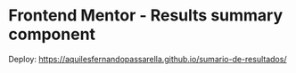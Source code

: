 # Frontend Mentor - Results summary component

Deploy: https://aquilesfernandopassarella.github.io/sumario-de-resultados/

